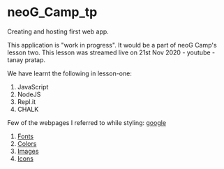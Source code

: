 # neoG_Camp_tp
 Creating and hosting first web app.

 This application is "work in progress". It would be a part of neoG Camp's lesson two.
 This lesson was streamed live on 21st Nov 2020 - youtube - tanay pratap.

 We have learnt the following in lesson-one:

 1. JavaScript
 2. NodeJS
 3. Repl.it
 4. CHALK

Few of the webpages I referred to while styling:
[google](https://www.google.com)
1. [Fonts](https://fonts.google.com/specimen/Lora?sidebar.open=true&selection.family=Lora:ital,wght@0,700;1,400)
2. [Colors](https://tailwindcss.com/docs/customizing-colors)
3. [Images](https://undraw.co/illustrations)
4. [Icons](https://fontawesome.com/icons/discord?style=brands)
